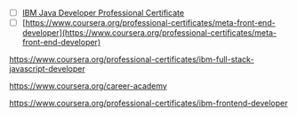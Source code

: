 

- [ ] [IBM Java Developer Professional Certificate](https://www.coursera.org/professional-certificates/java-developer)
- [ ] [https://www.coursera.org/professional-certificates/meta-front-end-developer](https://www.coursera.org/professional-certificates/meta-front-end-developer)

https://www.coursera.org/professional-certificates/ibm-full-stack-javascript-developer

https://www.coursera.org/career-academy

https://www.coursera.org/professional-certificates/ibm-frontend-developer
